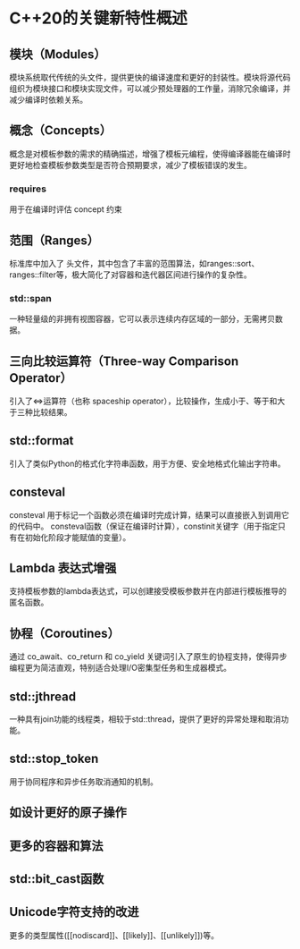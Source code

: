 # C++20的关键新特性概述  

## 模块（Modules）

模块系统取代传统的头文件，提供更快的编译速度和更好的封装性。模块将源代码组织为模块接口和模块实现文件，可以减少预处理器的工作量，消除冗余编译，并减少编译时依赖关系。

## 概念（Concepts）

概念是对模板参数的需求的精确描述，增强了模板元编程，使得编译器能在编译时更好地检查模板参数类型是否符合预期要求，减少了模板错误的发生。

### requires

用于在编译时评估 concept 约束

## 范围（Ranges）

标准库中加入了 <ranges> 头文件，其中包含了丰富的范围算法，如ranges::sort、ranges::filter等，极大简化了对容器和迭代器区间进行操作的复杂性。

### std::span
一种轻量级的非拥有视图容器，它可以表示连续内存区域的一部分，无需拷贝数据。

## 三向比较运算符（Three-way Comparison Operator）

引入了<=>运算符（也称 spaceship operator），比较操作，生成小于、等于和大于三种比较结果。

## std::format

引入了类似Python的格式化字符串函数，用于方便、安全地格式化输出字符串。

## consteval

consteval 用于标记一个函数必须在编译时完成计算，结果可以直接嵌入到调用它的代码中。 consteval函数（保证在编译时计算），constinit关键字（用于指定只有在初始化阶段才能赋值的变量）。

## Lambda 表达式增强

支持模板参数的lambda表达式，可以创建接受模板参数并在内部进行模板推导的匿名函数。

## 协程（Coroutines）

通过 co_await、co_return 和 co_yield 关键词引入了原生的协程支持，使得异步编程更为简洁直观，特别适合处理I/O密集型任务和生成器模式。

## std::jthread

一种具有join功能的线程类，相较于std::thread，提供了更好的异常处理和取消功能。


## std::stop_token

用于协同程序和异步任务取消通知的机制。



## 如设计更好的原子操作

## 更多的容器和算法

## std::bit_cast函数

## Unicode字符支持的改进

更多的类型属性([[nodiscard]]、[[likely]]、[[unlikely]])等。



